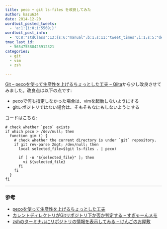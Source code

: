 ```yaml
---
title: peco + git ls-files を改良してみた
author: kazu634
date: 2014-12-20
wordtwit_posted_tweets:
  - 'a:1:{i:0;i:5569;}'
wordtwit_post_info:
  - 'O:8:"stdClass":13:{s:6:"manual";b:1;s:11:"tweet_times";i:1;s:5:"delay";s:1:"0";s:7:"enabled";s:1:"1";s:10:"separation";i:60;s:7:"version";s:3:"3.7";s:14:"tweet_template";s:98:"ブログに新しい記事を投稿したよ: peco + git ls-files を改良してみた - [link] ";s:6:"status";i:2;s:6:"result";a:0:{}s:13:"tweet_counter";i:2;s:13:"tweet_log_ids";a:1:{i:0;i:5569;}s:9:"hash_tags";a:0:{}s:8:"accounts";a:1:{i:0;s:7:"kazu634";}}'
tmac_last_id:
  - 565475588425912321
categories:
  - git
  - vim
  - zsh

---
```

<a href="http://qiita.com/la_luna_azul/items/7998abd0379e8a3248f4" onclick="__gaTracker('send', 'event', 'outbound-article', 'http://qiita.com/la_luna_azul/items/7998abd0379e8a3248f4', 'Git &#8211; pecoを使って生産性を上げるちょっとした工夫 &#8211; Qiita');">Git &#8211; pecoを使って生産性を上げるちょっとした工夫 &#8211; Qiita</a>から少し改良させてみました。改良点は以下の点です:

  * pecoで何も指定しなかった場合は、vimを起動しないようにする
  * gitレポジトリではない場合は、そもそもなにもしないようにする

コードはこちら:

```
# check whether `peco` exists
if which peco > /dev/null; then
  function gim () {
    # check whether the current directory is under `git` repository.
    if git rev-parse 2&gt; /dev/null; then
      local selected_file=$(git ls-files . | peco)

      if [ -n "${selected_file}" ]; then
        vi ${selected_file}
      fi
    fi
  }
fi
```

* * *

### 参考

  * <a href="http://qiita.com/la_luna_azul/items/7998abd0379e8a3248f4" onclick="__gaTracker('send', 'event', 'outbound-article', 'http://qiita.com/la_luna_azul/items/7998abd0379e8a3248f4', 'pecoを使って生産性を上げるちょっとした工夫');">pecoを使って生産性を上げるちょっとした工夫</a>
  * <a href="http://d.hatena.ne.jp/sugyan/20120323/1332507609" onclick="__gaTracker('send', 'event', 'outbound-article', 'http://d.hatena.ne.jp/sugyan/20120323/1332507609', 'カレントディレクトリがGitリポジトリ下か否か判定する &#8211; すぎゃーんメモ');">カレントディレクトリがGitリポジトリ下か否か判定する &#8211; すぎゃーんメモ</a>
  * <a href="http://tkengo.github.io/blog/2013/05/12/zsh-vcs-info/" onclick="__gaTracker('send', 'event', 'outbound-article', 'http://tkengo.github.io/blog/2013/05/12/zsh-vcs-info/', 'zshのターミナルにリポジトリの情報を表示してみる &#8211; けんごのお屋敷');">zshのターミナルにリポジトリの情報を表示してみる &#8211; けんごのお屋敷</a>
